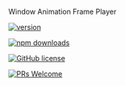 Window Animation Frame Player

[![version](https://img.shields.io/npm/v/@g20/player.svg)](https://www.npmjs.com/package/@g20/player) 

[![npm downloads](https://img.shields.io/npm/dm/@g20/player.svg)](https://npm-stat.com/charts.html?package=@g20/player&from=2022-09-01)

[![GitHub license](https://img.shields.io/badge/license-MIT-blue.svg)](./LICENSE)

[![PRs Welcome](https://img.shields.io/badge/PRs-welcome-brightgreen.svg)](./CONTRIBUTING.md)
